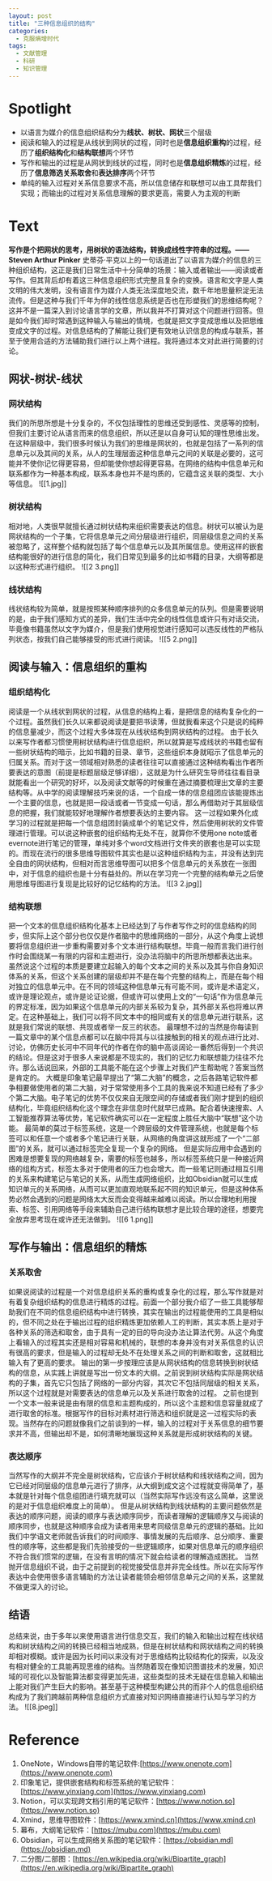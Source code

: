 ```yaml
---
layout: post
title: "三种信息组织的结构"
categories:
  - 克服熵增时代
tags:
  - 文献管理
  - 科研
  - 知识管理
---
```

# Spotlight
- 以语言为媒介的信息组织结构分为**线状、树状、网状**三个层级
- 阅读和输入的过程是从线状到网状的过程，同时也是**信息组织重构**的过程，经历了**组织结构化**和**结构联想**两个环节
- 写作和输出的过程是从网状到线状的过程，同时也是**信息组织精炼**的过程，经历了**信息筛选关系取舍**和**表达排序**两个环节
- 单纯的输入过程对关系信息要求不高，所以信息储存和联想可以由工具帮我们实现；而输出的过程对关系信息理解的要求更高，需要人为主观的判断

# Text
**写作是个把网状的思考，用树状的语法结构，转换成线性字符串的过程。——Steven Arthur Pinker**
史蒂芬·平克以上的一句话道出了以语言为媒介的信息的三种组织结构，这正是我们日常生活中十分简单的场景：输入或者输出——阅读或者写作。但其背后却有着这三种信息组织形式完整且复杂的变换。语言和文字是人类文明的伟大发明，没有语言作为媒介人类无法深度地交流，数千年地思量积淀无法流传。但是这种与我们千年为伴的线性信息系统是否也在形塑我们的思维结构呢？
这并不是一篇深入到讨论语言学的文章，所以我并不打算对这个问题进行回答。但是如今我们却时常遇到这种输入与输出的情境，也就是把文字变成思维以及把思维变成文字的过程。对信息结构的了解能让我们更有效地认识信息的构成与联系，甚至于使用合适的方法辅助我们进行以上两个进程。我将通过本文对此进行简要的讨论。


## 网状-树状-线状
### 网状结构
我们的所思所想是十分复杂的，不仅包括理性的思维还受到感性、灵感等的控制，但我们主要讨论从语言而来的信息组织，所以还是以自身可认知的理性思维出发。在这种层级中，我们很多时候认为我们的思维是网状的，也就是包括了一系列的信息单元以及其间的关系，从人的生理层面这种信息单元之间的关联是必要的，这可能并不使你记忆得更容易，但却能使你想起得更容易。在网络的结构中信息单元和联系都作为一种基本构成，联系本身也并不是均质的，它蕴含这关联的类型、大小等信息。
![[1.jpg]]
### 树状结构
相对地，人类很早就擅长通过树状结构来组织需要表达的信息。树状可以被认为是网状结构的一个子集，它将信息单元之间分层级进行组织，同层级信息之间的关系被忽略了，这样整个结构就包括了每个信息单元以及其所属信息。使用这样的嵌套结构能很好的进行信息的简化，我们日常见到最多的比如书籍的目录，大纲等都是以这种形式进行组织。
![[2 3.png]]
### 线状结构
线状结构较为简单，就是按照某种顺序排列的众多信息单元的队列。但是需要说明的是，由于我们感知方式的差异，我们生活中完全的线性信息或许只有对话交流，毕竟像书籍虽然以文字为媒介，但是我们使用视觉进行感知可以违反线性的严格队列状态，按我们自己能够接受的形式进行阅读。
![[5 2.png]]

## 阅读与输入：信息组织的重构
### 组织结构化
阅读是一个从线状到网状的过程，从信息的结构上看，是把信息的结构复杂化的一个过程。虽然我们长久以来都说阅读是要把书读薄，但就我看来这个只是说的纯粹的信息量减少，而这个过程大多体现在从线状结构到网状结构的过程。
由于长久以来写作者都习惯使用树状结构进行信息组织，所以就算是写成线状的书籍也留有一些树状结构的暗示，比如书籍的目录、章节，这些组织本身就昭示了信息单元的归属关系。而对于这一领域相对熟悉的读者往往可以直接通过这种结构看出作者所要表达的意图（前提是标题层级足够详细），这就是为什么研究生导师往往看目录就能看出一个研究的好坏，以及阅读文献等的时候重在通过摘要梳理出文章的主要结构等。从中学的阅读理解技巧来说的话，一个自成一体的信息组团应该能提炼出一个主要的信息，也就是把一段话或者一节变成一句话，那么再借助对于其层级信息的把握，我们就能较好地理解作者想要表达的主要内容。
这一过程如果外化成学习的过程就是把每一个信息组团封装成单个的笔记文件，然后使用树状的文件管理进行管理。可以说这种嵌套的组织结构无处不在，就算你不使用one note或者evernote进行笔记的管理，单纯对多个word文档进行文件夹的嵌套也是可以实现的。而现在流行的很多思维导图软件其实也是以这种组织结构为主，并没有达到完全自由的网状结构，但相对而言思维导图可以把多个信息单元的关系放在一张图中，对于信息的组织也是十分有益处的。所以在学习完一个完整的结构单元之后使用思维导图进行复现是比较好的记忆结构的方法。
![[3 2.jpg]]
### 结构联想
把一个文本的信息组织结构化基本上已经达到了与作者写作之时的信息结构的同步，但实际上这个部分也仅仅是作者脑中的思维网络的一部分，从这个角度上说想要将信息组织进一步重构需要对多个文本进行结构联想。毕竟一般而言我们进行创作时会围绕某一有限的内容和主题进行，没办法将脑中的所思所想都表达出来。
虽然说这个过程的本质是要建立起输入的每个文本之间的关系以及其与你自身知识体系的关系，但这个关系创建的层级却并不是在每个完整的结构上，而是在每个相对独立的信息单元中。在不同的领域这种信息单元有可能不同，或许是术语定义，或许是理论观点，或许是论证论据，但或许可以使用上文的“一句话”作为信息单元的界定标准，因为如果这个信息单元的内部关系较为复杂，其外部关系也将难以界定。在这种基础上，我们可以将不同文本中的相同或有关的信息单元进行联系，这就是我们常说的联想、共现或者举一反三的状态。
最理想不过的当然是你每读到一篇文章中的某个信息点都可以在脑中将其与以往接触到的相关的观点进行比对、讨论，仿佛历史长河中不同年代的作者在你的脑中高谈阔论一番然后得到一个共识的结论。但是这对于很多人来说都是不现实的，我们的记忆力和联想能力往往不允许。那么话说回来，外部的工具能不能在这个步骤上对我们产生帮助呢？答案当然是肯定的。
大概是印象笔记最早提出了“第二大脑”的概念，之后各路笔记软件都争相要做使用者的第二大脑，对于常常使用多个工具的我来说不知道已经有了多少个第二大脑。电子笔记的优势不仅仅来自无限空间的存储或者我们刚才提到的组织结构化，毕竟组织结构化这个理念在非信息时代就早已成熟。配合着快速搜索、人工智能推荐算法等优势，笔记软件确实可以在一定程度上胜任大脑中“联想”这个功能。
最简单的莫过于标签系统，这是一个跨层级的文件管理系统，也就是每个标签可以和任意一个或者多个笔记进行关联，从网络的角度讲这就形成了一个“二部图”的关系，就可以通过标签完全复现一个复杂的网络。
但是实际应用中会遇到的困难是想要复现的网络越复杂，需要的标签也越多，所以标签系统只是一种接近网络的组构方式，标签太多对于使用者的压力也会增大。而一些笔记则通过相互引用的关系来构建笔记与笔记的关系，从而生成网络组织，比如Obsidian就可以生成知识单元的关系网络，从而可以更加直观地联系起不同的知识单元，但是这种体系势必然会遇到的问题是网络太大反而会变得越来越难以阅读。所以合理地利用搜索、标签、引用网络等手段来辅助自己进行结构联想才是比较合理的途径，想要完全放弃思考现在或许还无法做到。
![[6 1.png]]

## 写作与输出：信息组织的精炼
### 关系取舍
如果说阅读的过程是一个对信息组织关系的重构或复杂化的过程，那么写作就是对有着复杂组织结构的信息进行精炼的过程。前面一个部分我介绍了一些工具能够帮助我们在不同的信息组织结构中进行转换，其实在输出的过程能使用的工具是相似的，但不同之处在于输出过程的组织精炼更加依赖人工的判断，其实本质上是对于各种关系的筛选和取舍，由于具有一定的目的导向没办法让算法代劳。从这个角度上看输入的过程其实还是相对容易和机械的，联想的本身并没有对关系信息的认识有很高的要求，但是输入的过程却无处不在处理关系之间的判断和取舍，这就相比输入有了更高的要求。
输出的第一步按理应该是从网状结构的信息转换到树状结构的信息，从实践上讲就是写出一份文本的大纲。之前说到树状结构实际是网状结构的子集，首先它只包括了网络的一部分内容，其次它不包括同层级的相关关系，所以这个过程就是对需要表达的信息单元以及关系进行取舍的过程。
之前也提到一个文本一般来说是由有限的信息和主题构成的，所以这个主题和信息容量就成了进行取舍的标准。根据写作的目标对素材进行筛选和组织就是这一过程实际的表现。当然存在的问题就像我们之前谈到的一样，输入的过程对于关系信息的细节要求并不高，但输出却不是，如何清晰地展现这种关系就是形成树状结构的关键。
### 表达顺序
当然写作的大纲并不完全是树状结构，它应该介于树状结构和线状结构之间，因为它已经对同层级的信息单元进行了排序，从大纲到成文这个过程就变得简单了，基本就是针对每个信息组团进行填充就可以（当然实际写作远没有这么简单，这里说的是对于信息组织难度上的简单）。
但是从树状结构到线状结构的主要问题依然是表达的顺序问题，阅读的顺序与表达顺序同步，而读者理解的逻辑顺序又与阅读的顺序同步，也就是这种顺序会成为读者用来思考同级信息单元的逻辑的基础。比如我们中学语文老师就告诉我们的时间顺序、事情发展的先后顺序、总分顺序、重要性的顺序等，这些都是我们先验接受的一些逻辑顺序，如果对信息单元的顺序组织不符合我们惯常的逻辑，在没有言明的情况下就会给读者的理解造成困扰。
当然抛开信息组织不说，由于之前提到的视觉接受信息并非完全线性。所以在实际写作表达中会使用很多语言辅助的方法让读者能领会相邻信息单元之间的关系，这里就不做更深入的讨论。

## 结语
总结来说，由于多年以来使用语言进行信息交互，我们的输入和输出过程在线状结构和树状结构之间的转换已经相当地成熟，但是在树状结构和网状结构之间的转换却相对模糊。或许是因为长时间以来没有对于思维结构比较结构化的探索，以及没有相对健全的工具能再现思维的结构。当然随着现在像知识图谱技术的发展，知识域的可视化以及智能算法都变得更加先进，这些类型的技术无疑在信息输入和输出上能对我们产生巨大的影响。甚至基于这种模型构建公共的而非个人的信息组织结构成为了我们跨越前两种信息组织方式直接对知识网络直接进行认知与学习的方法。
![[8.jpeg]]

# Reference
1. OneNote，Windows自带的笔记软件:[https://www.onenote.com](https://www.onenote.com)
1. 印象笔记，提供嵌套结构和标签系统的笔记软件：[https://www.yinxiang.com](https://www.yinxiang.com)
1. Notion，可以实现跨文档引用的笔记软件：[https://www.notion.so](https://www.notion.so)
1. Xmind，思维导图软件：[https://www.xmind.cn](https://www.xmind.cn)
1. 幕布，大纲笔记软件：[https://mubu.com](https://mubu.com)
1. Obsidian，可以生成网络关系图的笔记软件：[https://obsidian.md](https://obsidian.md)
1. 二分图/二部图：[https://en.wikipedia.org/wiki/Bipartite_graph](https://en.wikipedia.org/wiki/Bipartite_graph)

